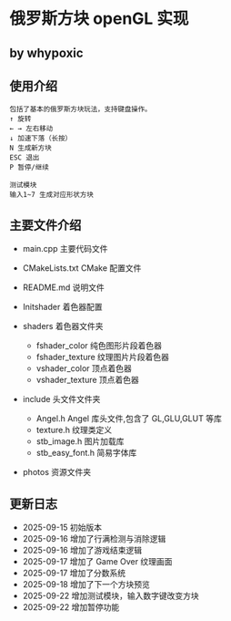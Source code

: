 # 俄罗斯方块 openGL 实现

## by whypoxic

## 使用介绍

``````
包括了基本的俄罗斯方块玩法，支持键盘操作。
↑ 旋转
← → 左右移动
↓ 加速下落（长按）
N 生成新方块
ESC 退出
P 暂停/继续

测试模块
输入1~7 生成对应形状方块
```````
## 主要文件介绍

- main.cpp 主要代码文件
  
- CMakeLists.txt CMake 配置文件
  
- README.md 说明文件
  
- Initshader 着色器配置
  
- shaders 着色器文件夹
  - fshader_color 纯色图形片段着色器
  - fshader_texture 纹理图片片段着色器
  - vshader_color 顶点着色器
  - vshader_texture 顶点着色器

- include 头文件文件夹
  - Angel.h Angel 库头文件,包含了 GL,GLU,GLUT 等库
  - texture.h 纹理类定义
  - stb_image.h 图片加载库
  - stb_easy_font.h 简易字体库

- photos 资源文件夹


## 更新日志

- 2025-09-15 初始版本
- 2025-09-16 增加了行满检测与消除逻辑
- 2025-09-16 增加了游戏结束逻辑
- 2025-09-17 增加了 Game Over 纹理画面
- 2025-09-17 增加了分数系统
- 2025-09-18 增加了下一个方块预览
- 2025-09-22 增加测试模块，输入数字键改变方块
- 2025-09-22 增加暂停功能